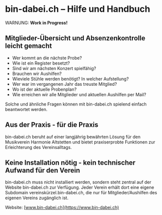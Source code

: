 # bin-dabei.ch – Hilfe und Handbuch

WARNUNG: **Work in Progress!**

## Mitglieder-Übersicht und Absenzenkontrolle leicht gemacht

- Wer kommt an die nächste Probe?
- Wie ist ein Register besetzt?
- Sind wir am nächsten Konzert spielfähig?
- Brauchen wir Aushilfen?
- Wieviele Stühle werden benötigt? In welcher Aufstellung?
- Wer war im vergangenen Jahr das treuste Mitglied?
- Wo ist der aktuelle Probenplan?
- Wie erreichen wir alle Mitglieder und aktuellen Aushilfen per Mail?

Solche und ähnliche Fragen können mit bin-dabei.ch spielend einfach beantwortet werden.

## Aus der Praxis - für die Praxis

bin-dabei.ch beruht auf einer langjährig bewährten Lösung für den Musikverein Harmonie Altstetten und bietet praxiserprobte Funktionen zur Erleichterung des Vereinsalltags.


## Keine Installation nötig - kein technischer Aufwand für den Verein

bin-dabei.ch muss nicht installiert werden, sondern steht zentral auf der Website bin-dabei.ch zur Verfügung.
Jeder Verein erhält dort eine eigene Subdomain vereinskürzel.bin-dabei.ch, die nur für Mitglieder/Aushilfen des eigenen Vereins zugänglich ist.

Website: [www.bin-dabei.ch](https://www.bin-dabei.ch)